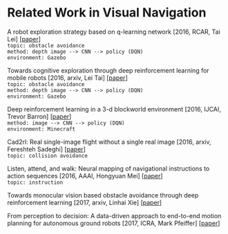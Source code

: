 # Related Work in Visual Navigation

A robot exploration strategy based on q-learning network \[2016, RCAR, Tai Lei\] \[[paper](https://ieeexplore.ieee.org/stamp/stamp.jsp?tp=&arnumber=7784001)\]<br/>
`topic: obstacle avoidance`<br/>
`method: depth image --> CNN --> policy (DQN)`<br/>
`environment: Gazebo`

Towards cognitive exploration through deep reinforcement learning for mobile robots \[2016, arxiv, Lei Tai\] \[[paper](https://arxiv.org/pdf/1610.01733.pdf)\]<br/>
`topic: obstacle avoidance`<br/>
`method: depth image --> CNN --> policy (DQN)`<br/>
`environment: Gazebo`

Deep reinforcement learning in a 3-d blockworld environment \[2016, IJCAI, Trevor Barron\] \[[paper](http://cs.coloradocollege.edu/~mwhitehead/files/mypapers/blockworld.pdf)\]<br/>
`method: image --> CNN --> policy (DQN)`<br/>
`environment: Minecraft`

Cad2rl: Real single-image flight without a single real image \[2016, arxiv, Fereshteh Sadeghi\] \[[paper](https://arxiv.org/pdf/1611.04201.pdf)\]<br/>
`topic: collision avoidance`

Listen, attend, and walk: Neural mapping of navigational instructions to action sequences \[2016, AAAI, Hongyuan Mei\] \[[paper](https://www.aaai.org/ocs/index.php/AAAI/AAAI16/paper/viewFile/12522/12021)\]<br/>
`topic: instruction`

Towards monocular vision based obstacle avoidance through deep reinforcement learning \[2017, arxiv, Linhai Xie\] \[[paper](https://arxiv.org/pdf/1706.09829.pdf)\]

From perception to decision: A data-driven approach to end-to-end motion planning for autonomous ground robots \[2017, ICRA, Mark Pfeiffer\] \[[paper](https://arxiv.org/pdf/1609.07910.pdf)\]


